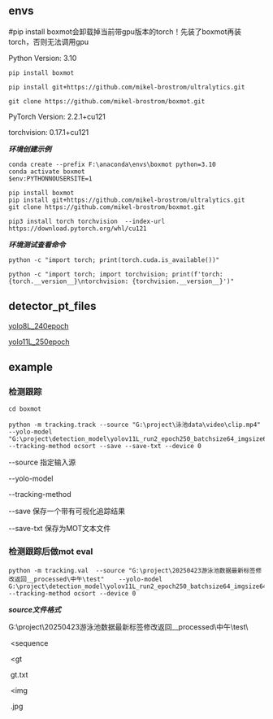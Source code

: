## envs

#pip install boxmot会卸载掉当前带gpu版本的torch！先装了boxmot再装torch，否则无法调用gpu

Python Version: 3.10

```
pip install boxmot

pip install git+https://github.com/mikel-brostrom/ultralytics.git

git clone https://github.com/mikel-brostrom/boxmot.git
```

PyTorch Version: 2.2.1+cu121

torchvision: 0.17.1+cu121



***环境创建示例***

```
conda create --prefix F:\anaconda\envs\boxmot python=3.10 
conda activate boxmot
$env:PYTHONNOUSERSITE=1

pip install boxmot
pip install git+https://github.com/mikel-brostrom/ultralytics.git
git clone https://github.com/mikel-brostrom/boxmot.git

pip3 install torch torchvision  --index-url https://download.pytorch.org/whl/cu121
```



***环境测试查看命令***

````
python -c "import torch; print(torch.cuda.is_available())"

python -c "import torch; import torchvision; print(f'torch: {torch.__version__}\ntorchvision: {torchvision.__version__}')"
````



## detector_pt_files

<a href="https://drive.google.com/file/d/1TV1zhoLgOmN-rk6OALuJQokUof-o7Q6R/view?usp=drive_link" download>yolo8L_240epoch</a>

<a href="https://drive.google.com/file/d/1S7UFK2qqtnmknSQ1PuSWZTBHiajgdZUp/view?usp=drive_link" download>yolo11L_250epoch</a>



## example

### 检测跟踪

```
cd boxmot

python -m tracking.track --source "G:\project\泳池data\video\clip.mp4" --yolo-model "G:\project\detection_model\yolov11L_run2_epoch250_batchsize64_imgsize640\weights\yolo11L_epoch250.pt" --tracking-method ocsort --save --save-txt --device 0
```

--source 指定输入源

--yolo-model 

--tracking-method

--save 保存一个带有可视化追踪结果

--save-txt 保存为MOT文本文件



### 检测跟踪后做mot eval

```
python -m tracking.val  --source "G:\project\20250423游泳池数据最新标签修改返回__processed\中午\test"    --yolo-model G:\project\detection_model\yolov11L_run2_epoch250_batchsize64_imgsize640\weights\yolo11L_epoch250.pt  --tracking-method ocsort --device 0 
```

***source文件格式***

G:\project\20250423游泳池数据最新标签修改返回__processed\中午\test\

​	<sequence

​		<gt

​			gt.txt

​		<img

​			.jpg





## 
